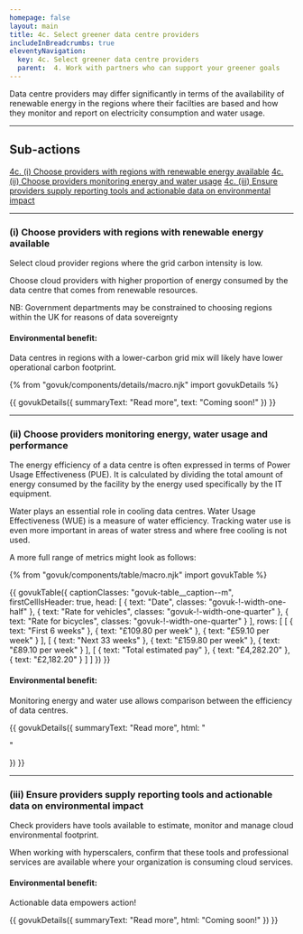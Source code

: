 ```yaml
---
homepage: false
layout: main
title: 4c. Select greener data centre providers
includeInBreadcrumbs: true
eleventyNavigation:
  key: 4c. Select greener data centre providers
  parent:  4. Work with partners who can support your greener goals
---
```

Data centre providers may differ significantly in terms of the availability of renewable energy in the regions where their facilties are based and how they monitor and report on electricity consumption and water usage.

* * *

## Sub-actions

[4c. (i) Choose providers with regions with renewable energy available](#(i)-choose-providers-with-regions-with-renewable-energy-available)
[4c. (ii) Choose providers monitoring energy and water usage](#(ii)-choose-providers-monitoring-energy-and-water-usage)
[4c. (iii) Ensure providers supply reporting tools and actionable data on environmental impact](#(iii)-ensure-providers-supply-reporting-tools-and-actionable-data-on-environmental-impact)

* * *

###  (i) Choose providers with regions with renewable energy available

Select cloud provider regions where the grid carbon intensity is low.

Choose cloud providers with higher proportion of energy consumed by the data centre that comes from renewable resources.

NB: Government departments may be constrained to choosing regions within the UK for reasons of data sovereignty
 

#### Environmental benefit: 
Data centres in regions with a lower-carbon grid mix will likely have lower operational carbon footprint.

{% from "govuk/components/details/macro.njk" import govukDetails %}

{{ govukDetails({
  summaryText: "Read more",
  text: "Coming soon!"
}) }}
* * *

###  (ii) Choose providers monitoring energy, water usage and performance

The energy efficiency of a data centre is often expressed in terms of Power Usage Effectiveness (PUE). It is calculated by dividing the total amount of energy consumed by the facility by the energy used specifically by the IT equipment.

Water plays an essential role in cooling data centres. Water Usage Effectiveness (WUE) is a measure of water efficiency. Tracking water use is even more important in areas of water stress and where free cooling is not used.

A more full range of metrics might look as follows:

{% from "govuk/components/table/macro.njk" import govukTable %}

{{ govukTable({
  captionClasses: "govuk-table__caption--m",
  firstCellIsHeader: true,
  head: [
    {
      text: "Date",
      classes: "govuk-!-width-one-half"
    },
    {
      text: "Rate for vehicles",
      classes: "govuk-!-width-one-quarter"
    },
    {
      text: "Rate for bicycles",
      classes: "govuk-!-width-one-quarter"
    }
  ],
  rows: [
    [
      {
        text: "First 6 weeks"
      },
      {
        text: "£109.80 per week"
      },
      {
        text: "£59.10 per week"
      }
    ],
    [
      {
        text: "Next 33 weeks"
      },
      {
        text: "£159.80 per week"
      },
      {
        text: "£89.10 per week"
      }
    ],
    [
      {
        text: "Total estimated pay"
      },
      {
        text: "£4,282.20"
      },
      {
        text: "£2,182.20"
      }
    ]
  ]
}) }}

#### Environmental benefit: 
Monitoring energy and water use allows comparison between the efficiency of data centres.

{{ govukDetails({
  summaryText: "Read more",
  html: "

"

}) }}


* * *

###  (iii) Ensure providers supply reporting tools and actionable data on environmental impact

Check providers have tools available to estimate, monitor and manage cloud environmental footprint. 

When working with hyperscalers, confirm that these tools and professional services are available where your organization is consuming cloud services.

#### Environmental benefit: 
Actionable data empowers action! 

{{ govukDetails({
  summaryText: "Read more",
  html: "Coming soon!"
}) }}
